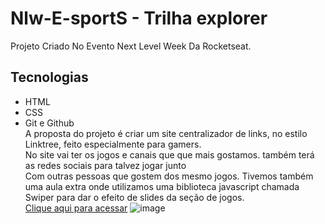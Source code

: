 # Nlw-E-sportS - Trilha explorer
Projeto Criado No Evento Next Level Week Da Rocketseat.<br>
## Tecnologias
- HTML
- CSS
- Git e Github<br>
  A proposta do projeto é criar um site centralizador de links, no estilo Linktree, feito especialmente para gamers.<br>
  No site  vai ter os jogos e canais que  que mais gostamos. também terá as redes sociais para talvez jogar junto<br> Com                                                      outras pessoas que gostem dos mesmo jogos.
Tivemos também uma aula extra onde utilizamos uma biblioteca javascript chamada Swiper para dar o efeito
 de slides da seção de jogos.     
[Clique aqui para acessar](https://ricardolimar2l.github.io/Nlw-E-sportS/)
![image](https://user-images.githubusercontent.com/92691384/191542084-b6a5708d-89fb-4fb7-857c-002213a39837.png)





